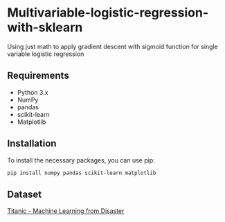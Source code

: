 # Multivariable-logistic-regression-with-sklearn
Using just math to apply gradient descent with sigmoid function for single variable logistic regression

## Requirements

- Python 3.x
- NumPy
- pandas
- scikit-learn
- Matplotlib

## Installation

To install the necessary packages, you can use pip:

```bash
pip install numpy pandas scikit-learn matplotlib
```
## Dataset

[Titanic - Machine Learning from Disaster](https://www.kaggle.com/competitions/titanic)
